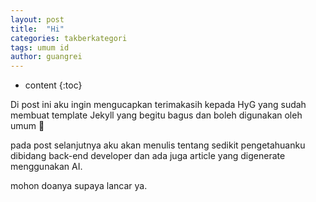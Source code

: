 ```yaml
---
layout: post
title:  "Hi"
categories: takberkategori
tags: umum id
author: guangrei
---
```


* content
{:toc}

Di post ini aku ingin mengucapkan terimakasih kepada HyG yang sudah membuat template Jekyll yang begitu bagus dan boleh digunakan oleh umum 🙏

pada post selanjutnya aku akan menulis tentang sedikit pengetahuanku dibidang back-end developer dan ada juga article yang digenerate menggunakan AI.

mohon doanya supaya lancar ya.